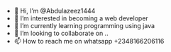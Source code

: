 - 👋 Hi, I’m @Abdulazeez1444
- 👀 I’m interested in becoming a web developer 
- 🌱 I’m currently learning programming using java
- 💞️ I’m looking to collaborate on ..
- 📫 How to reach me on whatsapp +2348166206116

<!---
Abdulazeez1444/Abdulazeez1444 is a ✨ special ✨ repository because its `README.md` (this file) appears on your GitHub profile.
You can click the Preview link to take a look at your changes.
--->
